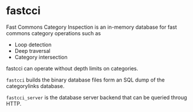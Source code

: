 fastcci
=======

Fast Commons Category Inspection is an in-memory database for fast commons category operations such as

* Loop detection
* Deep traversal
* Category intersection

fastcci can operate without depth limits on categories.

```fastcci``` builds the binary database files form an SQL dump of the categorylinks database.

```fastcci_server``` is the database server backend that can be queried throug HTTP.
